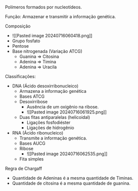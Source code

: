 Polímeros formados por nucleotídeos.

Função: Armazenar e transmitir a informação genética.

Composição
- ![[Pasted image 20240716060418.png]]
- Grupo fosfato
- Pentose
- Base nitrogenada (Variação ATCG)
	- Guanina => Citosina
	- Adenina => Timina
	- Adenina => Uracila

Classificações:
- DNA (Ácido desoxirribonucleico)
	- Armazena a informação genética
	- Bases ATCG
	- Desoxirribose
		- Ausência de um oxigênio na ribose.
		- ![[Pasted image 20240716061925.png]]
	- Duas fitas antiparalelas (helicoidal)
		- Ligações fosfodiéster
		- Ligações de hidrogênio
- RNA (Ácido ribonucleico)
	- Transmite a informação genética.
	- Bases AUCG
	- Ribose
		- ![[Pasted image 20240716062535.png]]
	- Fita simples

Regra de Chargaff
- Quantidade de Adeninas é a mesma quantidade de Timinas.
- Quantidade de citosina é a mesma quantidade de guanina.